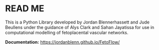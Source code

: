 # READ ME

This is a Python Library developed by Jordan Blennerhassett and Jude Beullens under the guidance of Alys Clark and Sahan Jayatissa for use in computational modelling of fetoplacental vascular networks.

**Documentation:** https://jordanblenn.github.io/FetoFlow/
